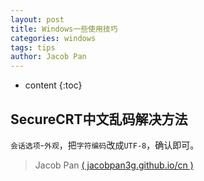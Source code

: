 ```yaml
---
layout: post
title: Windows一些使用技巧
categories: windows
tags: tips
author: Jacob Pan
---
```


* content
{:toc}


## SecureCRT中文乱码解决方法

`会话选项`-`外观`，把`字符编码`改成`UTF-8`，确认即可。


> Jacob Pan [( jacobpan3g.github.io/cn )](http://jacobpan3g.github.io/cn)

